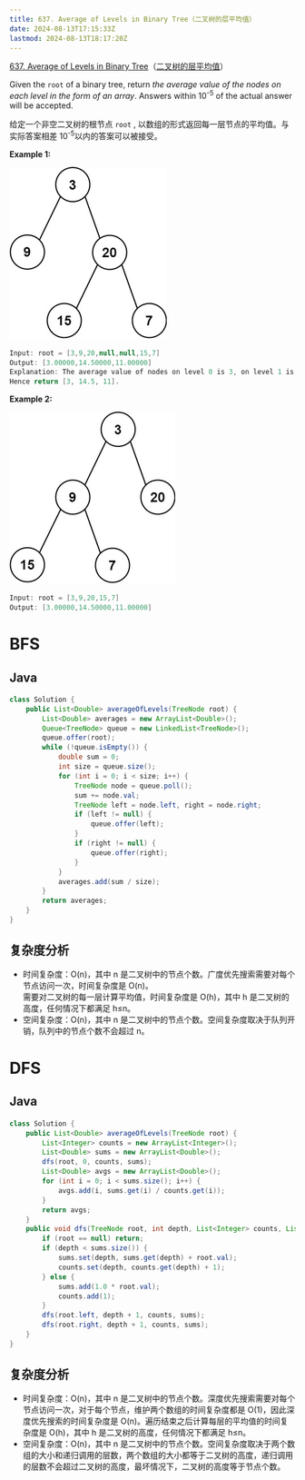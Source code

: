 ```yaml
---
title: 637. Average of Levels in Binary Tree（二叉树的层平均值）
date: 2024-08-13T17:15:33Z
lastmod: 2024-08-13T18:17:20Z
---
```


[637. Average of Levels in Binary Tree](https://leetcode.com/problems/average-of-levels-in-binary-tree/)（[二叉树的层平均值](https://leetcode.cn/problems/average-of-levels-in-binary-tree/)）

Given the `root`​ of a binary tree, return *the average value of the nodes on each level in the form of an array*. Answers within ​10​<sup>-5</sup>​ ​of the actual answer will be accepted.

给定一个非空二叉树的根节点 `root`​ , 以数组的形式返回每一层节点的平均值。与实际答案相差 ​10<sup>-5</sup>​​ 以内的答案可以被接受。

**Example 1:**

​![image](assets/image-20240802170652-kw7e2w7.png)​

```java
Input: root = [3,9,20,null,null,15,7]
Output: [3.00000,14.50000,11.00000]
Explanation: The average value of nodes on level 0 is 3, on level 1 is 14.5, and on level 2 is 11.
Hence return [3, 14.5, 11].
```

**Example 2:**

​![image](assets/image-20240813181416-6rvgygn.png)​

```java
Input: root = [3,9,20,15,7]
Output: [3.00000,14.50000,11.00000]
```

# BFS

## Java

```java
class Solution {
    public List<Double> averageOfLevels(TreeNode root) {
        List<Double> averages = new ArrayList<Double>();
        Queue<TreeNode> queue = new LinkedList<TreeNode>();
        queue.offer(root);
        while (!queue.isEmpty()) {
            double sum = 0;
            int size = queue.size();
            for (int i = 0; i < size; i++) {
                TreeNode node = queue.poll();
                sum += node.val;
                TreeNode left = node.left, right = node.right;
                if (left != null) {
                    queue.offer(left);
                }
                if (right != null) {
                    queue.offer(right);
                }
            }
            averages.add(sum / size);
        }
        return averages;
    }
}
```

## **复杂度分析**

* 时间复杂度：O(n)，其中 n 是二叉树中的节点个数。广度优先搜索需要对每个节点访问一次，时间复杂度是 O(n)。  
  需要对二叉树的每一层计算平均值，时间复杂度是 O(h)，其中 h 是二叉树的高度，任何情况下都满足 h≤n。
* 空间复杂度：O(n)，其中 n 是二叉树中的节点个数。空间复杂度取决于队列开销，队列中的节点个数不会超过 n。

# DFS

## Java

```java
class Solution {
    public List<Double> averageOfLevels(TreeNode root) {
        List<Integer> counts = new ArrayList<Integer>();
        List<Double> sums = new ArrayList<Double>();
        dfs(root, 0, counts, sums);
        List<Double> avgs = new ArrayList<Double>();
        for (int i = 0; i < sums.size(); i++) {
            avgs.add(i, sums.get(i) / counts.get(i));  
        }
        return avgs;
    }
    public void dfs(TreeNode root, int depth, List<Integer> counts, List<Double> sums) {
        if (root == null) return;
        if (depth < sums.size()) {
            sums.set(depth, sums.get(depth) + root.val);
            counts.set(depth, counts.get(depth) + 1);
        } else {
            sums.add(1.0 * root.val);
            counts.add(1);
        }
        dfs(root.left, depth + 1, counts, sums);
        dfs(root.right, depth + 1, counts, sums);
    }
}
```

## 复杂度分析

* 时间复杂度：O(n)，其中 n 是二叉树中的节点个数。深度优先搜索需要对每个节点访问一次，对于每个节点，维护两个数组的时间复杂度都是 O(1)，因此深度优先搜索的时间复杂度是 O(n)。遍历结束之后计算每层的平均值的时间复杂度是 O(h)，其中 h 是二叉树的高度，任何情况下都满足 h≤n。
* 空间复杂度：O(n)，其中 n 是二叉树中的节点个数。空间复杂度取决于两个数组的大小和递归调用的层数，两个数组的大小都等于二叉树的高度，递归调用的层数不会超过二叉树的高度，最坏情况下，二叉树的高度等于节点个数。

‍
